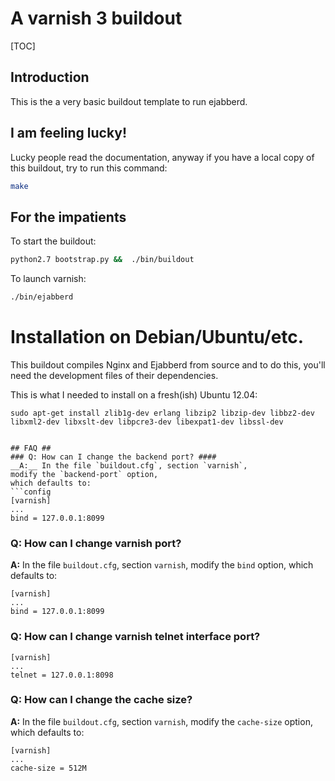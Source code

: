# A varnish 3 buildout #

[TOC]

## Introduction ##
This is the a very basic buildout template to run ejabberd.

## I am feeling lucky! ##
Lucky people read the documentation,
anyway if you have a local copy of this buildout,
try to run this command:
```bash
make
```
## For the impatients ##
To start the buildout:
```bash
python2.7 bootstrap.py &&  ./bin/buildout
```
To launch varnish:
```bash
./bin/ejabberd
```
Installation on Debian/Ubuntu/etc.
==================================

This buildout compiles Nginx and Ejabberd from source and to do this, you'll need
the development files of their dependencies.

This is what I needed to install on a fresh(ish) Ubuntu 12.04:

    sudo apt-get install zlib1g-dev erlang libzip2 libzip-dev libbz2-dev libxml2-dev libxslt-dev libpcre3-dev libexpat1-dev libssl-dev 

```

## FAQ ##
### Q: How can I change the backend port? ####
__A:__ In the file `buildout.cfg`, section `varnish`,
modify the `backend-port` option,
which defaults to:
```config
[varnish]
...
bind = 127.0.0.1:8099
```

### Q: How can I change varnish port? ####
__A:__ In the file `buildout.cfg`, section `varnish`,
modify the `bind` option,
which defaults to:
```config
[varnish]
...
bind = 127.0.0.1:8099
```

### Q: How can I change varnish telnet interface port? ####
```config
[varnish]
...
telnet = 127.0.0.1:8098
```

### Q: How can I change the cache size? ####
__A:__ In the file `buildout.cfg`, section `varnish`,
modify the `cache-size` option,
which defaults to:
```config
[varnish]
...
cache-size = 512M
```
